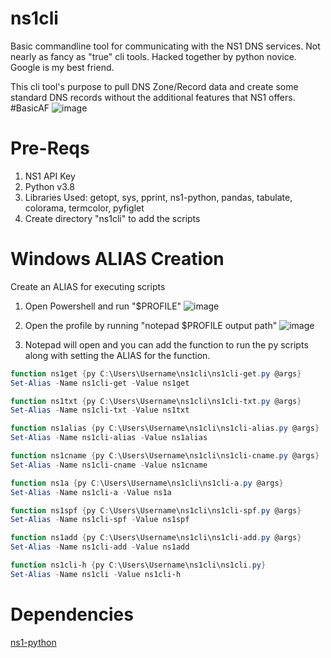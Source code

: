 # ns1cli
Basic commandline tool for communicating with the NS1 DNS services. Not nearly as fancy as "true" cli tools. Hacked together by python novice. Google is my best friend.

This cli tool's purpose to pull DNS Zone/Record data and create some standard DNS records without the additional features that NS1 offers. #BasicAF
![image](https://user-images.githubusercontent.com/108297740/176026665-cca4c854-dcbe-43b4-9b4f-0ccd956a8f41.png)

# Pre-Reqs
1. NS1 API Key
2. Python v3.8
3. Libraries Used:
 getopt,
 sys,
 pprint,
 ns1-python,
 pandas,
 tabulate,
 colorama,
 termcolor,
 pyfiglet
 4. Create directory "ns1cli" to add the scripts
  
# Windows ALIAS Creation
Create an ALIAS for executing scripts
1. Open Powershell and run "$PROFILE"
![image](https://user-images.githubusercontent.com/108297740/176015899-70772faa-1994-4fe4-b6bd-305221eded9b.png)

2. Open the profile by running "notepad $PROFILE output path"
![image](https://user-images.githubusercontent.com/108297740/176016339-937b3846-7029-484f-b3b9-c6d42bbb56ad.png)

3. Notepad will open and you can add the function to run the py scripts along with setting the ALIAS for the function.
```powershell
function ns1get {py C:\Users\Username\ns1cli\ns1cli-get.py @args}
Set-Alias -Name ns1cli-get -Value ns1get

function ns1txt {py C:\Users\Username\ns1cli\ns1cli-txt.py @args}
Set-Alias -Name ns1cli-txt -Value ns1txt

function ns1alias {py C:\Users\Username\ns1cli\ns1cli-alias.py @args}
Set-Alias -Name ns1cli-alias -Value ns1alias

function ns1cname {py C:\Users\Username\ns1cli\ns1cli-cname.py @args}
Set-Alias -Name ns1cli-cname -Value ns1cname

function ns1a {py C:\Users\Username\ns1cli\ns1cli-a.py @args}
Set-Alias -Name ns1cli-a -Value ns1a

function ns1spf {py C:\Users\Username\ns1cli\ns1cli-spf.py @args}
Set-Alias -Name ns1cli-spf -Value ns1spf

function ns1add {py C:\Users\Username\ns1cli\ns1cli-add.py @args}
Set-Alias -Name ns1cli-add -Value ns1add

function ns1cli-h {py C:\Users\Username\ns1cli\ns1cli.py}
Set-Alias -Name ns1cli -Value ns1cli-h
```

# Dependencies
[ns1-python](https://github.com/ns1/ns1-python)


